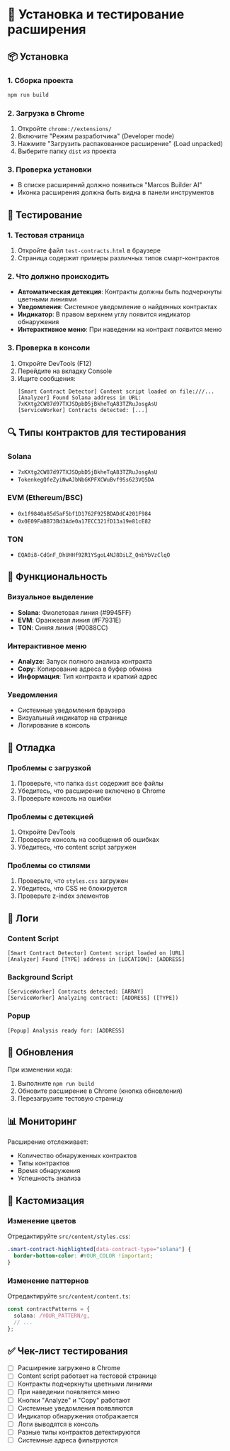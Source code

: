 # 🚀 Установка и тестирование расширения

## 📦 Установка

### 1. Сборка проекта
```bash
npm run build
```

### 2. Загрузка в Chrome
1. Откройте `chrome://extensions/`
2. Включите "Режим разработчика" (Developer mode)
3. Нажмите "Загрузить распакованное расширение" (Load unpacked)
4. Выберите папку `dist` из проекта

### 3. Проверка установки
- В списке расширений должно появиться "Marcos Builder AI"
- Иконка расширения должна быть видна в панели инструментов

## 🧪 Тестирование

### 1. Тестовая страница
1. Откройте файл `test-contracts.html` в браузере
2. Страница содержит примеры различных типов смарт-контрактов

### 2. Что должно происходить
- **Автоматическая детекция**: Контракты должны быть подчеркнуты цветными линиями
- **Уведомления**: Системное уведомление о найденных контрактах
- **Индикатор**: В правом верхнем углу появится индикатор обнаружения
- **Интерактивное меню**: При наведении на контракт появится меню

### 3. Проверка в консоли
1. Откройте DevTools (F12)
2. Перейдите на вкладку Console
3. Ищите сообщения:
   ```
   [Smart Contract Detector] Content script loaded on file:///...
   [Analyzer] Found Solana address in URL: 7xKXtg2CW87d97TXJSDpbD5jBkheTqA83TZRuJosgAsU
   [ServiceWorker] Contracts detected: [...]
   ```

## 🔍 Типы контрактов для тестирования

### Solana
- `7xKXtg2CW87d97TXJSDpbD5jBkheTqA83TZRuJosgAsU`
- `TokenkegQfeZyiNwAJbNbGKPFXCWuBvf9Ss623VQ5DA`

### EVM (Ethereum/BSC)
- `0x1f9840a85d5aF5bf1D1762F925BDADdC4201F984`
- `0x0E09FaBB73Bd3Ade0a17ECC321fD13a19e81cE82`

### TON
- `EQA0i8-CdGnF_DhUHHf92R1YSgoL4NJ8DiLZ_QnbYbVzClqO`

## 🎯 Функциональность

### Визуальное выделение
- **Solana**: Фиолетовая линия (#9945FF)
- **EVM**: Оранжевая линия (#F7931E)
- **TON**: Синяя линия (#0088CC)

### Интерактивное меню
- **Analyze**: Запуск полного анализа контракта
- **Copy**: Копирование адреса в буфер обмена
- **Информация**: Тип контракта и краткий адрес

### Уведомления
- Системные уведомления браузера
- Визуальный индикатор на странице
- Логирование в консоль

## 🐛 Отладка

### Проблемы с загрузкой
1. Проверьте, что папка `dist` содержит все файлы
2. Убедитесь, что расширение включено в Chrome
3. Проверьте консоль на ошибки

### Проблемы с детекцией
1. Откройте DevTools
2. Проверьте консоль на сообщения об ошибках
3. Убедитесь, что content script загружен

### Проблемы со стилями
1. Проверьте, что `styles.css` загружен
2. Убедитесь, что CSS не блокируется
3. Проверьте z-index элементов

## 📝 Логи

### Content Script
```
[Smart Contract Detector] Content script loaded on [URL]
[Analyzer] Found [TYPE] address in [LOCATION]: [ADDRESS]
```

### Background Script
```
[ServiceWorker] Contracts detected: [ARRAY]
[ServiceWorker] Analyzing contract: [ADDRESS] ([TYPE])
```

### Popup
```
[Popup] Analysis ready for: [ADDRESS]
```

## 🔄 Обновления

При изменении кода:
1. Выполните `npm run build`
2. Обновите расширение в Chrome (кнопка обновления)
3. Перезагрузите тестовую страницу

## 📊 Мониторинг

Расширение отслеживает:
- Количество обнаруженных контрактов
- Типы контрактов
- Время обнаружения
- Успешность анализа

## 🎨 Кастомизация

### Изменение цветов
Отредактируйте `src/content/styles.css`:
```css
.smart-contract-highlighted[data-contract-type="solana"] {
  border-bottom-color: #YOUR_COLOR !important;
}
```

### Изменение паттернов
Отредактируйте `src/content/content.ts`:
```typescript
const contractPatterns = {
  solana: /YOUR_PATTERN/g,
  // ...
};
```

## ✅ Чек-лист тестирования

- [ ] Расширение загружено в Chrome
- [ ] Content script работает на тестовой странице
- [ ] Контракты подчеркнуты цветными линиями
- [ ] При наведении появляется меню
- [ ] Кнопки "Analyze" и "Copy" работают
- [ ] Системные уведомления появляются
- [ ] Индикатор обнаружения отображается
- [ ] Логи выводятся в консоль
- [ ] Разные типы контрактов детектируются
- [ ] Системные адреса фильтруются 